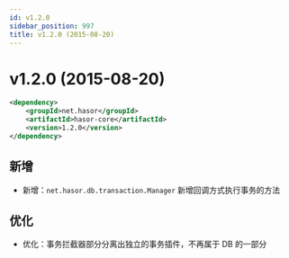 ```yaml
---
id: v1.2.0
sidebar_position: 997
title: v1.2.0 (2015-08-20)
---
```


# v1.2.0 (2015-08-20)

```xml
<dependency>
    <groupId>net.hasor</groupId>
    <artifactId>hasor-core</artifactId>
    <version>1.2.0</version>
</dependency>
```

## 新增
- 新增：`net.hasor.db.transaction.Manager` 新增回调方式执行事务的方法

## 优化
- 优化：事务拦截器部分分离出独立的事务插件，不再属于 DB 的一部分
